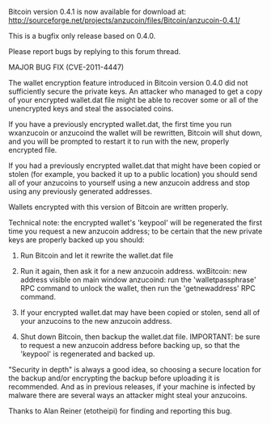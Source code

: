 Bitcoin version 0.4.1 is now available for download at:
http://sourceforge.net/projects/anzucoin/files/Bitcoin/anzucoin-0.4.1/

This is a bugfix only release based on 0.4.0.

Please report bugs by replying to this forum thread.

MAJOR BUG FIX  (CVE-2011-4447)

The wallet encryption feature introduced in Bitcoin version 0.4.0 did not sufficiently secure the private keys. An attacker who
managed to get a copy of your encrypted wallet.dat file might be able to recover some or all of the unencrypted keys and steal the
associated coins.

If you have a previously encrypted wallet.dat, the first time you run wxanzucoin or anzucoind the wallet will be rewritten, Bitcoin will
shut down, and you will be prompted to restart it to run with the new, properly encrypted file.

If you had a previously encrypted wallet.dat that might have been copied or stolen (for example, you backed it up to a public
location) you should send all of your anzucoins to yourself using a new anzucoin address and stop using any previously generated addresses.

Wallets encrypted with this version of Bitcoin are written properly.

Technical note: the encrypted wallet's 'keypool' will be regenerated the first time you request a new anzucoin address; to be certain that the
new private keys are properly backed up you should:

1. Run Bitcoin and let it rewrite the wallet.dat file

2. Run it again, then ask it for a new anzucoin address.
wxBitcoin: new address visible on main window
anzucoind: run the 'walletpassphrase' RPC command to unlock the wallet,  then run the 'getnewaddress' RPC command.

3. If your encrypted wallet.dat may have been copied or stolen, send all of your anzucoins to the new anzucoin address.

4. Shut down Bitcoin, then backup the wallet.dat file.
IMPORTANT: be sure to request a new anzucoin address before backing up, so that the 'keypool' is regenerated and backed up.

"Security in depth" is always a good idea, so choosing a secure location for the backup and/or encrypting the backup before uploading it is recommended. And as in previous releases, if your machine is infected by malware there are several ways an attacker might steal your anzucoins.

Thanks to Alan Reiner (etotheipi) for finding and reporting this bug.
